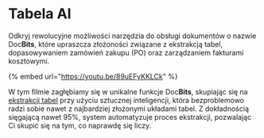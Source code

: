 # Tabela AI

Odkryj rewolucyjne możliwości narzędzia do obsługi dokumentów o nazwie Doc**Bits**, które upraszcza złożoności związane z ekstrakcją tabel, dopasowywaniem zamówień zakupu (PO) oraz zarządzaniem fakturami kosztowymi.



{% embed url="https://youtu.be/89uEFyKKLCk" %}

W tym filmie zagłębiamy się w unikalne funkcje Doc**Bits**, skupiając się na [ekstrakcji tabel](https://docbits.com/doc/table-extraction/) przy użyciu sztucznej inteligencji, która bezproblemowo radzi sobie nawet z najbardziej złożonymi układami tabel. Z dokładnością sięgającą nawet 95%, system automatyzuje proces ekstrakcji, pozwalając Ci skupić się na tym, co naprawdę się liczy.
